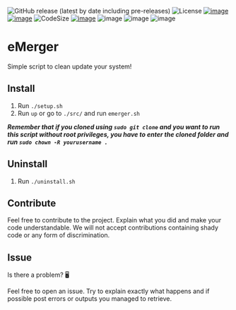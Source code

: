 ![GitHub release (latest by date including pre-releases)](https://badgen.net/github/release/MasterCruelty/Updater?label=Latest%20release)
![License](https://img.shields.io/github/license/MasterCruelty/Updater)
[![image](https://img.shields.io/github/stars/MasterCruelty/Updater)](https://github.com/MasterCruelty/Updater/stargazers)
[![image](https://img.shields.io/github/forks/MasterCruelty/Updater)](https://github.com/MasterCruelty/Updater/network/members)
![CodeSize](https://img.shields.io/github/languages/code-size/MasterCruelty/Updater)
[![image](https://img.shields.io/github/issues/MasterCruelty/Updater)](https://github.com/MasterCruelty/Updater/issues)
![image](https://img.shields.io/github/languages/top/MasterCruelty/Updater)
![image](https://img.shields.io/github/commit-activity/w/MasterCruelty/Updater)
![image](https://img.shields.io/github/contributors/MasterCruelty/Updater)
# eMerger
Simple script to clean update your system!

## Install
<ol>
    <li> Run <code>./setup.sh</code> </li>
    <li> Run <code>up</code> or go to <code>./src/</code> and run <code>emerger.sh</code></li>
</ol>

 _**Remember that if you cloned using `sudo git clone` and you want to run this script without
 root privileges, you have to enter the cloned folder and run `sudo chown -R yourusername .`**_

## Uninstall
<ol>
    <li>Run <code>./uninstall.sh</code></li>
</ol>

## Contribute
Feel free to contribute to the project. Explain what you did and make your code understandable.
We will not accept contributions containing shady code or any form of discrimination.

## Issue
Is there a problem? 🖥️

Feel free to open an issue. Try to explain exactly what happens and if possible post errors or outputs
you managed to retrieve.

